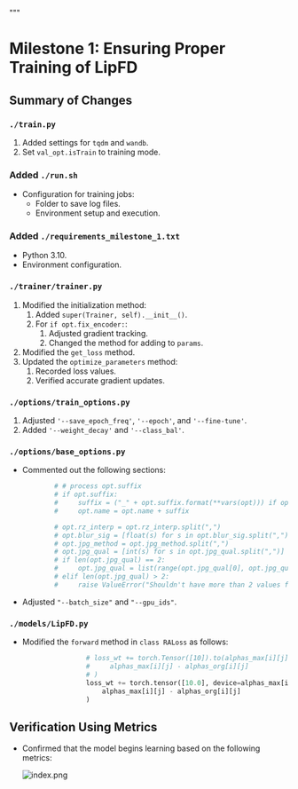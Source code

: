 """
# Milestone 1: Ensuring Proper Training of LipFD

## Summary of Changes

### `./train.py`

1. Added settings for `tqdm` and `wandb`.
2. Set `val_opt.isTrain` to training mode.

### Added `./run.sh`

- Configuration for training jobs:
  - Folder to save log files.
  - Environment setup and execution.

### Added `./requirements_milestone_1.txt`

- Python 3.10.
- Environment configuration.

### `./trainer/trainer.py`

1. Modified the initialization method:
    1. Added `super(Trainer, self).__init__()`.
    2. For `if opt.fix_encoder:`:
        1. Adjusted gradient tracking.
        2. Changed the method for adding to `params`.
2. Modified the `get_loss` method.
3. Updated the `optimize_parameters` method:
    1. Recorded loss values.
    2. Verified accurate gradient updates.

### `./options/train_options.py`

1. Adjusted `'--save_epoch_freq'`, `'--epoch'`, and `'--fine-tune'`.
2. Added `'--weight_decay'` and `'--class_bal'`.

### `./options/base_options.py`

- Commented out the following sections:
    
    ```python
            # # process opt.suffix
            # if opt.suffix:
            #     suffix = ("_" + opt.suffix.format(**vars(opt))) if opt.suffix != "" else ""
            #     opt.name = opt.name + suffix
    ```
    
    ```python
            # opt.rz_interp = opt.rz_interp.split(",")
            # opt.blur_sig = [float(s) for s in opt.blur_sig.split(",")]
            # opt.jpg_method = opt.jpg_method.split(",")
            # opt.jpg_qual = [int(s) for s in opt.jpg_qual.split(",")]
            # if len(opt.jpg_qual) == 2:
            #     opt.jpg_qual = list(range(opt.jpg_qual[0], opt.jpg_qual[1] + 1))
            # elif len(opt.jpg_qual) > 2:
            #     raise ValueError("Shouldn't have more than 2 values for --jpg_qual.")
    ```
    
- Adjusted `"--batch_size"` and `"--gpu_ids"`.

### `./models/LipFD.py`

- Modified the `forward` method in `class RALoss` as follows:
    
    ```python
                    # loss_wt += torch.Tensor([10]).to(alphas_max[i][j].device) / np.exp(
                    #     alphas_max[i][j] - alphas_org[i][j]
                    # )
                    loss_wt += torch.tensor([10.0], device=alphas_max[i][j].device) / torch.exp(
                        alphas_max[i][j] - alphas_org[i][j]
                    )
    ```

## Verification Using Metrics

- Confirmed that the model begins learning based on the following metrics:

    ![index.png](./index.png)